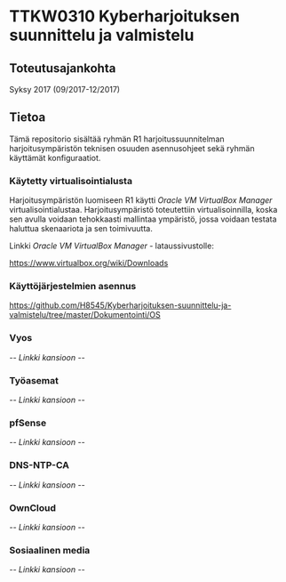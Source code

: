 # TTKW0310 Kyberharjoituksen suunnittelu ja valmistelu
## Toteutusajankohta

Syksy 2017 (09/2017-12/2017)

## Tietoa

Tämä repositorio sisältää ryhmän R1 harjoitussuunnitelman harjoitusympäristön teknisen osuuden asennusohjeet sekä ryhmän käyttämät konfiguraatiot.

### Käytetty virtualisointialusta

Harjoitusympäristön luomiseen R1 käytti *Oracle VM VirtualBox Manager* virtualisointialustaa. Harjoitusympäristö toteutettiin virtualisoinnilla, koska sen avulla voidaan tehokkaasti mallintaa ympäristö, jossa voidaan testata haluttua skenaariota ja sen toimivuutta.

Linkki *Oracle VM VirtualBox Manager* - lataussivustolle:

https://www.virtualbox.org/wiki/Downloads


### Käyttöjärjestelmien asennus

https://github.com/H8545/Kyberharjoituksen-suunnittelu-ja-valmistelu/tree/master/Dokumentointi/OS

### Vyos

*-- Linkki kansioon --*

### Työasemat

*-- Linkki kansioon --*

### pfSense

*-- Linkki kansioon --*

### DNS-NTP-CA

*-- Linkki kansioon --*

### OwnCloud

*-- Linkki kansioon --*

### Sosiaalinen media

*-- Linkki kansioon --*
